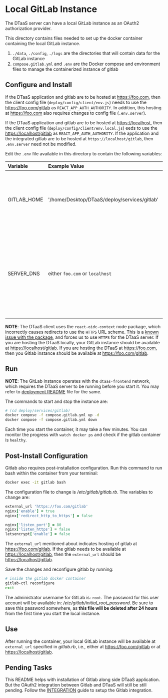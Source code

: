 # Local GitLab Instance

The DTaaS server can have a local GitLab instance as an OAuth2 authorization
provider.

This directory contains files
needed to set up the docker container containing the local GitLab instance.

1. `./data`, `./config`, `./logs` are the directories that will contain data for
   the GitLab instance
2. `compose.gitlab.yml` and `.env` are the Docker compose and environment files
   to manage the containerized instance of gitlab

## Configure and Install

If the DTaaS application and gitlab are to be hosted at <https://foo.com>, then
the client config file (`deploy/config/client/env.js`)
needs to use the <https://foo.com/gitlab> as `REACT_APP_AUTH_AUTHORITY`.
In addition, this hosting at <https://foo.com> also requires changes to
config file (`.env.server`).

If the DTaaS application and gitlab are to be hosted at <https://localhost>, then
the client config file (`deploy/config/client/env.local.js`)
eeds to use the <https://localhost/gitlab> as `REACT_APP_AUTH_AUTHORITY`.
If the application and the integrated gitlab are to be hosted at
`https://localhost/gitlab`, then `.env.server` need not be modified.

Edit the `.env` file available in this directory to contain the following variables:

| Variable    | Example Value                                | Explanation                                                                                                                  |
| :---------- | :------------------------------------------- | :--------------------------------------------------------------------------------------------------------------------------- |
| GITLAB_HOME | '/home/Desktop/DTaaS/deploy/services/gitlab' | Full path to the DTaaS gitlab directory. This is an absolute path with no trailing slash.                                    |
| SERVER_DNS  | either `foo.com` or `localhost`                               | The server DNS, if you are deploying with a dedicated server. Remember not use _http(s)_ at the beginning of the DNS string. |

**NOTE**: The DTaaS client uses the `react-oidc-context` node package, which
incorrectly causes redirects to use the `HTTPS` URL scheme. This is a
[known issue with the package](https://github.com/authts/react-oidc-context/issues/1288),
and forces us to use `HTTPS` for the DTaaS server. If you are hosting the DTaaS
locally, your GitLab instance should be available at <https://localhost/gitlab>.
If you are hosting the DTaaS at <https://foo.com>, then you Gitlab instance
should be available at <https://foo.com/gitlab>.

## Run

**NOTE**: The GitLab instance operates with the `dtaas-frontend` network, which
requires the DTaaS server to be running before you start it. You may refer to
[deployment README](../../docker/README.md) file for the same.

The commands to start and stop the instance are:

```bash
# (cd deploy/services/gitlab)
docker compose -f compose.gitlab.yml up -d
docker compose -f compose.gitlab.yml down
```

Each time you start the container, it may take a few minutes. You can monitor
the progress with `watch docker ps` and check if the gitlab container is
`healthy`.

## Post-Install Configuration

Gitlab also requires post-installation configuration. Run this command to run
bash within the container from your terminal:

```bash
docker exec -it gitlab bash
```

The configuration file to change is _/etc/gitlab/gitlab.rb_. The variables to
change are:

```rb
external_url 'https://foo.com/gitlab'
nginx['enable'] = true
nginx['redirect_http_to_https'] = false

nginx['listen_port'] = 80
nginx['listen_https'] = false
letsencrypt['enable'] = false
```

The `external_url` mentioned about indicates hosting of gitlab at
<https://foo.com/gitlab>.
If the gitlab needs to be available at <https://localhost/gitlab>, then
the `external_url` should be <https://localhost/gitlab>.

Save the changes and reconfigure gitlab by running:

```bash
# inside the gitlab docker container
gitlab-ctl reconfigure
exit
```

The administrator username for GitLab is: `root`. The password for this user
account will be available in: _/etc/gitlab/initial_root_password_. Be sure to
save this password somewhere, as **this file will be deleted after 24 hours**
from the first time you start the local instance.

## Use

After running the container, your local GitLab instance will be available at
`external_url` specified in _gitlab.rb_, i.e., either at
<https://foo.com/gitlab> or at <https://localhost/gitlab>.

## Pending Tasks

This README helps with installation of Gitlab along side DTaaS application.
But the OAuth2 integration between Gitlab and DTaaS will still be still pending.
Follow the [INTEGRATION](./INTEGRATION.md) guide to setup the Gitlab integration.
